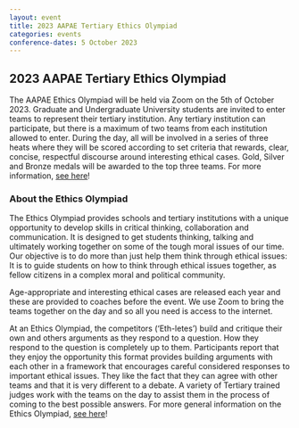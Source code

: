 ```yaml
---
layout: event
title: 2023 AAPAE Tertiary Ethics Olympiad
categories: events
conference-dates: 5 October 2023
---
```


## 2023 AAPAE Tertiary Ethics Olympiad

The AAPAE Ethics Olympiad will be held via Zoom on the 5th of October 2023.  Graduate and Undergraduate University students are invited to enter teams to represent their tertiary institution. Any tertiary institution can participate, but there is a maximum of two teams from each institution allowed to enter. During the day, all will be involved in a series of three heats where they will be scored according to set criteria that rewards, clear, concise, respectful discourse around interesting ethical cases. Gold, Silver and Bronze medals will be awarded to the top three teams. For more information, [see here](https://ethicsolympiad.org/?page_id=1458)!

### About the Ethics Olympiad

The Ethics Olympiad provides schools and tertiary institutions with a unique opportunity to develop skills in critical thinking, collaboration and communication. It is designed to get students thinking, talking and ultimately working together on some of the tough moral issues of our time. Our objective is to do more than just help them think through ethical issues: It is to guide students on how to think through ethical issues together, as fellow citizens in a complex moral and political community.

Age-appropriate and interesting ethical cases are released each year and these are provided to coaches before the event. We use Zoom to bring the teams together on the day and so all you need is access to the internet.

At an Ethics Olympiad, the competitors (‘Eth-letes’) build and critique their own and others arguments as they respond to a question. How they respond to the question is completely up to them. Participants report that they enjoy the opportunity this format provides building arguments with each other in a framework that encourages careful considered responses to important ethical issues. They like the fact that they can agree with other teams and that it is very different to a debate. A variety of Tertiary trained judges work with the teams on the day to assist them in the process of coming to the best possible answers.
For more general information on the Ethics Olympiad, [see here](https://ethicsolympiad.yahoosites.com/how-does-it-work.html)!

